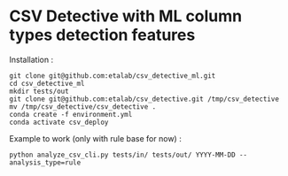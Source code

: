 # CSV Detective with ML column types detection features

Installation : 

```
git clone git@github.com:etalab/csv_detective_ml.git
cd csv_detective_ml
mkdir tests/out
git clone git@github.com:etalab/csv_detective.git /tmp/csv_detective
mv /tmp/csv_detective/csv_detective .
conda create -f environment.yml
conda activate csv_deploy
```

Example to work (only with rule base for now) : 
```
python analyze_csv_cli.py tests/in/ tests/out/ YYYY-MM-DD --analysis_type=rule
```
